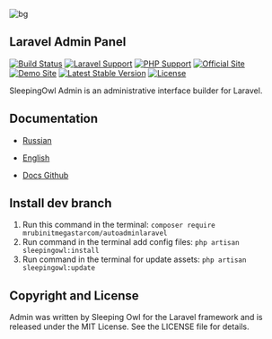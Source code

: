 ![bg](https://image.ibb.co/m7Bx0F/12.png)

## Laravel Admin Panel

[![Build Status](https://travis-ci.org/LaravelRUS/SleepingOwlAdmin.svg?branch=master)](https://travis-ci.org/LaravelRUS/SleepingOwlAdmin)
[![Laravel Support](https://img.shields.io/badge/Laravel-5.5--6.3-brightgreen.svg)]()
[![PHP Support](https://img.shields.io/badge/PHP-7.1.3+-brightgreen.svg)]()
[![Official Site](https://img.shields.io/badge/official-site-blue.svg)](https://sleepingowladmin.ru)
[![Demo Site](https://img.shields.io/badge/demo-site-blue.svg)](https://demo.sleepingowladmin.ru/)
[![Latest Stable Version](https://poser.pugx.org/laravelrus/sleepingowl/v/stable)](https://packagist.org/packages/laravelrus/sleepingowl)
[![License](https://poser.pugx.org/laravelrus/sleepingowl/license)](https://packagist.org/packages/laravelrus/sleepingowl)

SleepingOwl Admin is an administrative interface builder for Laravel.


## Documentation

* [Russian](http://sleepingowladmin.ru/#/ru/)
* [English](http://sleepingowladmin.ru/#/en/)

* [Docs Github](https://github.com/SleepingOwlAdmin/docs/tree/new)


## Install dev branch



  1. Run this command in the terminal:
    ```
    composer require mrubinitmegastarcom/autoadminlaravel
    ```
  2. Run command in the terminal add config files: 
    ```
    php artisan sleepingowl:install
    ```
  3. Run command in the terminal for update assets:
    ```
    php artisan sleepingowl:update
    ```



## Copyright and License

Admin was written by Sleeping Owl for the Laravel framework and is released under the MIT License.
See the LICENSE file for details.
